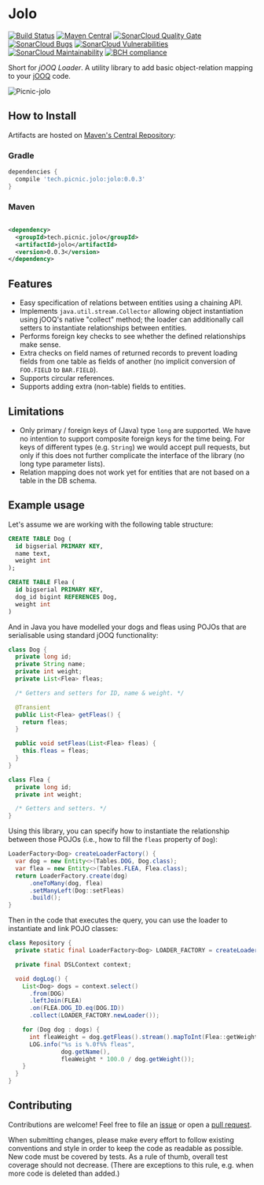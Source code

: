# Jolo

[![Build Status][travisci-badge]][travisci-builds]
[![Maven Central][maven-central-badge]][maven-central-browse]
[![SonarCloud Quality Gate][sonarcloud-badge-quality-gate]][sonarcloud-dashboard]
[![SonarCloud Bugs][sonarcloud-badge-bugs]][sonarcloud-measure-reliability]
[![SonarCloud Vulnerabilities][sonarcloud-badge-vulnerabilities]][sonarcloud-measure-security]
[![SonarCloud Maintainability][sonarcloud-badge-maintainability]][sonarcloud-measure-maintainability]
[![BCH compliance][bettercodehub-badge]][bettercodehub-results]

Short for _jOOQ Loader_. A utility library to add basic object-relation mapping to your [jOOQ][jooq] code.

![Picnic-jolo][jolo-image]

## How to Install

Artifacts are hosted on [Maven's Central Repository][maven-central-browse]:

### Gradle

```groovy
dependencies {
  compile 'tech.picnic.jolo:jolo:0.0.3'
}
```

### Maven

```xml

<dependency>
  <groupId>tech.picnic.jolo</groupId>
  <artifactId>jolo</artifactId>
  <version>0.0.3</version>
</dependency>
```

## Features

- Easy specification of relations between entities using a chaining API.
- Implements `java.util.stream.Collector` allowing object instantiation using jOOQ's native "collect" method; the loader
  can additionally call setters to instantiate relationships between entities.
- Performs foreign key checks to see whether the defined relationships make sense.
- Extra checks on field names of returned records to prevent loading fields from one table as fields of another (no
  implicit conversion of `FOO.FIELD` to `BAR.FIELD`).
- Supports circular references.
- Supports adding extra (non-table) fields to entities.

## Limitations

- Only primary / foreign keys of (Java) type `long` are supported. We have no intention to support composite foreign
  keys for the time being. For keys of different types (e.g.  `String`) we would accept pull requests, but only if this
  does not further complicate the interface of the library (no long type parameter lists).
- Relation mapping does not work yet for entities that are not based on a table in the DB schema.

## Example usage

Let's assume we are working with the following table structure:

```sql
CREATE TABLE Dog (
  id bigserial PRIMARY KEY,
  name text,
  weight int
);

CREATE TABLE Flea (
  id bigserial PRIMARY KEY,
  dog_id bigint REFERENCES Dog,
  weight int
)
```

And in Java you have modelled your dogs and fleas using POJOs that are serialisable using standard jOOQ functionality:

```java
class Dog {
  private long id;
  private String name;
  private int weight;
  private List<Flea> fleas;

  /* Getters and setters for ID, name & weight. */

  @Transient
  public List<Flea> getFleas() {
    return fleas;
  }

  public void setFleas(List<Flea> fleas) {
    this.fleas = fleas;
  }
}

class Flea {
  private long id;
  private int weight;

  /* Getters and setters. */
}
```

Using this library, you can specify how to instantiate the relationship between those POJOs
(i.e., how to fill the `fleas` property of `Dog`):

```java
LoaderFactory<Dog> createLoaderFactory() {
  var dog = new Entity<>(Tables.DOG, Dog.class);
  var flea = new Entity<>(Tables.FLEA, Flea.class);
  return LoaderFactory.create(dog)
      .oneToMany(dog, flea)
      .setManyLeft(Dog::setFleas)
      .build();
}
```

Then in the code that executes the query, you can use the loader to instantiate and link POJO classes:

```java
class Repository {
  private static final LoaderFactory<Dog> LOADER_FACTORY = createLoaderFactory();

  private final DSLContext context;

  void dogLog() {
    List<Dog> dogs = context.select()
      .from(DOG)
      .leftJoin(FLEA)
      .on(FLEA.DOG_ID.eq(DOG.ID))
      .collect(LOADER_FACTORY.newLoader());

    for (Dog dog : dogs) {
      int fleaWeight = dog.getFleas().stream().mapToInt(Flea::getWeight).sum();
      LOG.info("%s is %.0f%% fleas",
               dog.getName(),
               fleaWeight * 100.0 / dog.getWeight());
    }
  }
}
```

## Contributing

Contributions are welcome! Feel free to file an [issue][new-issue] or open a
[pull request][new-pr].

When submitting changes, please make every effort to follow existing conventions and style in order to keep the code as
readable as possible. New code must be covered by tests. As a rule of thumb, overall test coverage should not
decrease. (There are exceptions to this rule, e.g. when more code is deleted than added.)

[bettercodehub-badge]: https://bettercodehub.com/edge/badge/PicnicSupermarket/jolo?branch=master
[bettercodehub-results]: https://bettercodehub.com/results/PicnicSupermarket/jolo
[jolo-image]: https://i.imgur.com/MThi0ae.jpg
[jooq]: https://www.jooq.org
[maven-central-badge]: https://img.shields.io/maven-central/v/tech.picnic.jolo/jolo.svg
[maven-central-browse]: https://repo1.maven.org/maven2/tech/picnic/jolo/
[new-issue]: https://github.com/PicnicSupermarket/jolo/issues/new
[new-pr]: https://github.com/PicnicSupermarket/jolo/compare
[sonarcloud-badge-bugs]: https://sonarcloud.io/api/project_badges/measure?project=tech.picnic.jolo%3Ajolo&metric=bugs
[sonarcloud-badge-maintainability]: https://sonarcloud.io/api/project_badges/measure?project=tech.picnic.jolo%3Ajolo&metric=sqale_rating
[sonarcloud-badge-quality-gate]: https://sonarcloud.io/api/project_badges/measure?project=tech.picnic.jolo%3Ajolo&metric=alert_status
[sonarcloud-badge-vulnerabilities]: https://sonarcloud.io/api/project_badges/measure?project=tech.picnic.jolo%3Ajolo&metric=vulnerabilities
[sonarcloud-dashboard]: https://sonarcloud.io/dashboard?id=tech.picnic.jolo%3Ajolo
[sonarcloud-measure-reliability]: https://sonarcloud.io/component_measures?id=tech.picnic.jolo%3Ajolo&metric=Reliability
[sonarcloud-measure-security]: https://sonarcloud.io/component_measures?id=tech.picnic.jolo%3Ajolo&metric=Security
[sonarcloud-measure-maintainability]: https://sonarcloud.io/component_measures?id=tech.picnic.jolo%3Ajolo&metric=Maintainability
[travisci-badge]: https://travis-ci.org/PicnicSupermarket/jolo.svg?branch=master
[travisci-builds]: https://travis-ci.org/PicnicSupermarket/jolo
